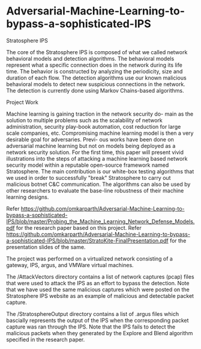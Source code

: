 # Adversarial-Machine-Learning-to-bypass-a-sophisticated-IPS

Stratosphere IPS

The core of the Stratosphere IPS is composed of what we called network behavioral models and detection algorithms. The behavioral models represent what a specific connection does in the network during its life time. The behavior is constructed by analyzing the periodicity, size and duration of each flow. The detection algorithms use our known malicious behavioral models to detect new suspicious connections in the network. The detection is currently done using Markov Chains-based algorithms.

Project Work

Machine learning is gaining traction in the network security do- main as the solution to multiple problems such as the scalability of network administration, security play-book automation, cost reduction for large scale companies, etc. Compromising machine learning model is then a very desirable goal for adversaries. Previ- ous works have been done on adversarial machine learning but not on models being deployed as a network security solution. For the first time, this paper will present vivid illustrations into the steps of attacking a machine learning based network security model within a reputable open-source framework named Stratosphere. The main contribution is our white-box testing algorithms that we used in order to successfully "break" Stratosphere to carry out malicious botnet C&C communication. The algorithms can also be used by other researchers to evaluate the base-line robustness of their machine learning designs.

Refer https://github.com/omkarparth/Adversarial-Machine-Learning-to-bypass-a-sophisticated-IPS/blob/master/Probing_the_Machine_Learning_Network_Defense_Models.pdf for the research paper based on this project. 
Refer https://github.com/omkarparth/Adversarial-Machine-Learning-to-bypass-a-sophisticated-IPS/blob/master/StratoKite-FinalPresentation.pdf for the presentation slides of the same.

The project was performed on a virtualized network consisting of a gateway, IPS, argus, and VMWare virtual machines.  

The /AttackVectors directory contains a list of network captures (pcap) files that were used to attack the IPS as an effort to bypass the detection. Note that we have used the same malicious captures which were posted on the Stratosphere IPS website as an example of malicious and detectable packet capture. 

The /StratosphereOutput directory contains a list of .argus files which bascially represents the output of the IPS when the corresponding packet capture was ran through the IPS. Note that the IPS fails to detect the malicious packets when they generated by the Explore and Blend algorithm specified in the research paper. 
